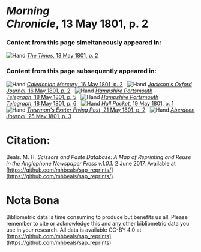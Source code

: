# *Morning Chronicle*, 13 May 1801, p. 2  
  
### Content from this page simeltaneously appeared in:  
![Hand](http://scissorsandpaste.net/wp-content/uploads/2017/06/smallhandpointer.png) [*The Times*, 13 May 1801, p. 2](https://mhbeals.github.io/sap_html/The-Times/The-Times-13-May-1801-p-2)  
  
### Content from this page subsequently appeared in:  
![Hand](http://scissorsandpaste.net/wp-content/uploads/2017/06/smallhandpointer.png) [*Caledonian Mercury*, 16 May 1801, p. 2](https://mhbeals.github.io/sap_html/Caledonian-Mercury/Caledonian-Mercury-16-May-1801-p-2)  
![Hand](http://scissorsandpaste.net/wp-content/uploads/2017/06/smallhandpointer.png) [*Jackson's Oxford Journal*, 16 May 1801, p. 2](https://mhbeals.github.io/sap_html/Jackson's-Oxford-Journal/Jackson's-Oxford-Journal-16-May-1801-p-2)  
![Hand](http://scissorsandpaste.net/wp-content/uploads/2017/06/smallhandpointer.png) [*Hampshire Portsmouth Telegraph*, 18 May 1801, p. 5](https://mhbeals.github.io/sap_html/Hampshire-Portsmouth-Telegraph/Hampshire-Portsmouth-Telegraph-18-May-1801-p-5)  
![Hand](http://scissorsandpaste.net/wp-content/uploads/2017/06/smallhandpointer.png) [*Hampshire Portsmouth Telegraph*, 18 May 1801, p. 6](https://mhbeals.github.io/sap_html/Hampshire-Portsmouth-Telegraph/Hampshire-Portsmouth-Telegraph-18-May-1801-p-6)  
![Hand](http://scissorsandpaste.net/wp-content/uploads/2017/06/smallhandpointer.png) [*Hull Packet*, 19 May 1801, p. 1](https://mhbeals.github.io/sap_html/Hull-Packet/Hull-Packet-19-May-1801-p-1)  
![Hand](http://scissorsandpaste.net/wp-content/uploads/2017/06/smallhandpointer.png) [*Trewman's Exeter Flying Post*, 21 May 1801, p. 2](https://mhbeals.github.io/sap_html/Trewman's-Exeter-Flying-Post/Trewman's-Exeter-Flying-Post-21-May-1801-p-2)  
![Hand](http://scissorsandpaste.net/wp-content/uploads/2017/06/smallhandpointer.png) [*Aberdeen Journal*, 25 May 1801, p. 3](https://mhbeals.github.io/sap_html/Aberdeen-Journal/Aberdeen-Journal-25-May-1801-p-3)  


# Citation: 

Beals. M. H. *Scissors and Paste Database: A Map of Reprinting and Reuse in the Anglophone Newspaper Press v.1.0.1.* 2 June 2017. Available at [https://github.com/mhbeals/sap_reprints/](https://github.com/mhbeals/sap_reprints/). 

# Nota Bona

Bibliometric data is time consuming to produce but benefits us all. Please remember to cite or acknowledge this and any other bibliometric data you use in your research. All data is available CC-BY 4.0 at [https://github.com/mhbeals/sap_reprints](https://github.com/mhbeals/sap_reprints)